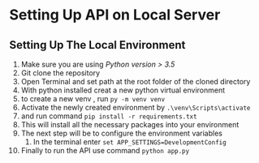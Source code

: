 # Setting Up API on Local Server

## Setting Up The Local Environment

1. Make sure you are using *Python version > 3.5*  
2. Git clone the repository
3. Open Terminal and set path at the root folder of the cloned directory
4. With python installed creat a new python virtual environment
5. to create a new venv , run `py -m venv venv`
6. Activate the newly created environment by `.\venv\Scripts\activate` 
7. and run command `pip install -r requirements.txt`
8. This will install all the necessary packages into your environment
9. The next step will be to configure the environment variables
   1. In the terminal enter `set APP_SETTINGS=DevelopmentConfig`
10. Finally to run the API use command `python app.py`

